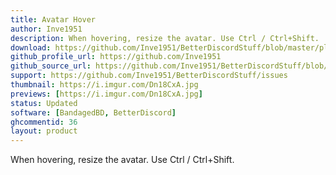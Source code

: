 ```yaml
---
title: Avatar Hover
author: Inve1951
description: When hovering, resize the avatar. Use Ctrl / Ctrl+Shift.
download: https://github.com/Inve1951/BetterDiscordStuff/blob/master/plugins/AvatarHover.plugin.js
github_profile_url: https://github.com/Inve1951
github_source_url: https://github.com/Inve1951/BetterDiscordStuff/blob/master/coffee/AvatarHover.plugin.coffee
support: https://github.com/Inve1951/BetterDiscordStuff/issues
thumbnail: https://i.imgur.com/Dn18CxA.jpg
previews: [https://i.imgur.com/Dn18CxA.jpg]
status: Updated
software: [BandagedBD, BetterDiscord]
ghcommentid: 36
layout: product
---
```

When hovering, resize the avatar. Use Ctrl / Ctrl+Shift.
